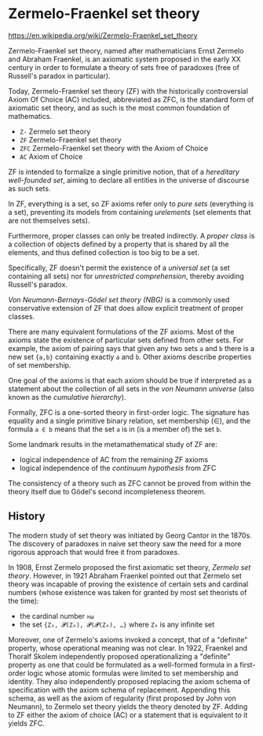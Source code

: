 # Zermelo-Fraenkel set theory

https://en.wikipedia.org/wiki/Zermelo-Fraenkel_set_theory

Zermelo-Fraenkel set theory, named after mathematicians Ernst Zermelo and Abraham Fraenkel, is an axiomatic system proposed in the early XX century in order to formulate a theory of sets free of paradoxes (free of Russell's paradox in particular).

Today, Zermelo-Fraenkel set theory (ZF) with the historically controversial Axiom Of Choice (AC) included, abbreviated as ZFC, is the standard form of axiomatic set theory, and as such is the most common foundation of mathematics.

- `Z-`  Zermelo set theory
- `ZF`  Zermelo-Fraenkel set theory
- `ZFC` Zermelo-Fraenkel set theory with the Axiom of Choice
- `AC`  Axiom of Choice

ZF is intended to formalize a single primitive notion, that of a *hereditary well-founded set*, aiming to declare all entities in the universe of discourse as such sets.

In ZF, everything is a set, so ZF axioms refer only to *pure sets* (everything is a set), preventing its models from containing *urelements* (set elements that are not themselves sets).

Furthermore, proper classes can only be treated indirectly. A *proper class* is a collection of objects defined by a property that is shared by all the elements, and thus defined collection is too big to be a set.

Specifically, ZF doesn't permit the existence of a *universal set* (a set containing all sets) nor for *unrestricted comprehension*, thereby avoiding Russell's paradox.

*Von Neumann-Bernays-Gödel set theory (NBG)* is a commonly used conservative extension of ZF that does allow explicit treatment of proper classes.

There are many equivalent formulations of the ZF axioms. Most of the axioms state the existence of particular sets defined from other sets. For example, the axiom of pairing says that given any two sets `a` and `b` there is a new set `{a,b}` containing exactly `a` and `b`. Other axioms describe properties of set membership.

One goal of the axioms is that each axiom should be true if interpreted as a statement about the collection of all sets in the *von Neumann universe* (also known as the *cumulative hierarchy*).

Formally, ZFC is a one-sorted theory in first-order logic. The signature has equality and a single primitive binary relation, set membership (∈), and the formula `a ∈ b` means that the set `a` is in (is a member of) the set `b`.

Some landmark results in the metamathematical study of ZF are:
- logical independence of AC from the remaining ZF axioms
- logical independence of the *continuum hypothesis* from ZFC

The consistency of a theory such as ZFC cannot be proved from within the theory itself due to Gödel's second incompleteness theorem.

## History

The modern study of set theory was initiated by Georg Cantor in the 1870s. The discovery of paradoxes in naive set theory saw the need for a more rigorous approach that would free it from paradoxes.

In 1908, Ernst Zermelo proposed the first axiomatic set theory, *Zermelo set theory*. However, in 1921 Abraham Fraenkel pointed out that Zermelo set theory was incapable of proving the existence of certain sets and cardinal numbers (whose existence was taken for granted by most set theorists of the time):
- the cardinal number `ℵ⍵`
- the set `{Z₀, 𝓟(Z₀), 𝓟(𝓟(Z₀), …}` where `Z₀` is any infinite set

Moreover, one of Zermelo's axioms invoked a concept, that of a "definite" property, whose operational meaning was not clear. In 1922, Fraenkel and Thoralf Skolem independently proposed operationalizing a "definite" property as one that could be formulated as a well-formed formula in a first-order logic whose atomic formulas were limited to set membership and identity. They also independently proposed replacing the axiom schema of specification with the axiom schema of replacement. Appending this schema, as well as the axiom of regularity (first proposed by John von Neumann), to Zermelo set theory yields the theory denoted by ZF. Adding to ZF either the axiom of choice (AC) or a statement that is equivalent to it yields ZFC.
